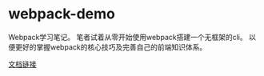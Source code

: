 # webpack-demo
Webpack学习笔记。
笔者试着从零开始使用webpack搭建一个无框架的cli。
以便更好的掌握webpack的核心技巧及完善自己的前端知识体系。

[文档链接](https://www.yuque.com/guojw/fe-project/lu8tir)

